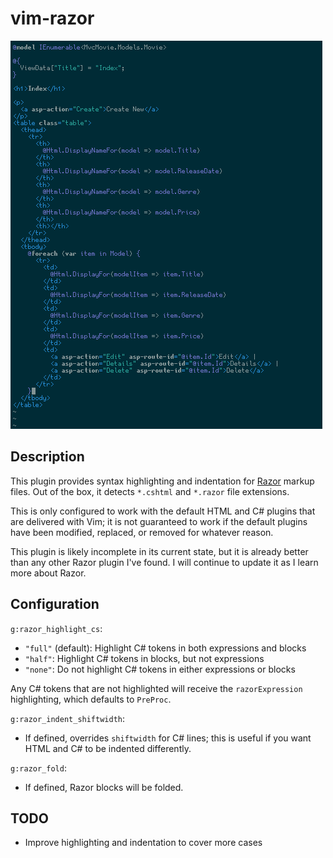 # vim-razor

![vim-razor demo](demo.png)

## Description

This plugin provides syntax highlighting and indentation for [Razor](https://docs.microsoft.com/en-us/aspnet/core/mvc/views/razor) markup files. Out of the box, it detects `*.cshtml` and `*.razor` file extensions.

This is only configured to work with the default HTML and C# plugins that are delivered with Vim; it is not guaranteed to work if the default plugins have been modified, replaced, or removed for whatever reason.

This plugin is likely incomplete in its current state, but it is already better than any other Razor plugin I've found. I will continue to update it as I learn more about Razor.

## Configuration

`g:razor_highlight_cs`:
* `"full"` (default): Highlight C# tokens in both expressions and blocks
* `"half"`: Highlight C# tokens in blocks, but not expressions
* `"none"`: Do not highlight C# tokens in either expressions or blocks

Any C# tokens that are not highlighted will receive the `razorExpression` highlighting, which defaults to `PreProc`.

`g:razor_indent_shiftwidth`:
* If defined, overrides `shiftwidth` for C# lines; this is useful if you want HTML and C# to be indented differently.

`g:razor_fold`:
* If defined, Razor blocks will be folded.

## TODO

* Improve highlighting and indentation to cover more cases
